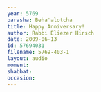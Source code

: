 ```yaml
---
year: 5769
parasha: Beha'alotcha
title: Happy Anniversary!
author: Rabbi Eliezer Hirsch
date: 2009-06-13
id: 57694031
filename: 5769-403-1
layout: audio
moment: 
shabbat: 
occasion: 
---
```

